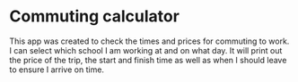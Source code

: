# Commuting calculator

This app was created to check the times and prices for commuting to work.
I can select which school I am working at and on what day. It will print out the price of the trip, the start and finish time as well as when I should leave to ensure I arrive on time.
